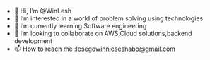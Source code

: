 - 👋 Hi, I’m @WinLesh
- 👀 I’m interested in a world of problem solving using technologies
- 🌱 I’m currently learning Software engineering
- 💞️ I’m looking to collaborate on AWS,Cloud solutions,backend development 
- 📫 How to reach me :lesegowinnieseshabo@gmail.com

<!---
WinLesh/WinLesh is a ✨ special ✨ repository because its `README.md` (this file) appears on your GitHub profile.
You can click the Preview link to take a look at your changes.
--->
